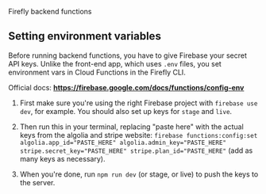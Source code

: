 Firefly backend functions

## Setting environment variables

Before running backend functions, you have to give Firebase your secret API keys. Unlike the front-end app, which uses `.env` files, you set environment vars in Cloud Functions in the Firefly CLI.

Official docs: **https://firebase.google.com/docs/functions/config-env**

1. First make sure you're using the right Firebase project with `firebase use dev`, for example. You should also set up keys for `stage` and `live`.

2. Then run this in your terminal, replacing "paste here" with the actual keys from the algolia and stripe website: `firebase functions:config:set algolia.app_id="PASTE_HERE" algolia.admin_key="PASTE_HERE" stripe.secret_key="PASTE_HERE" stripe.plan_id="PASTE_HERE"` (add as many keys as necessary).

3. When you're done, run `npm run dev` (or stage, or live) to push the keys to the server.
